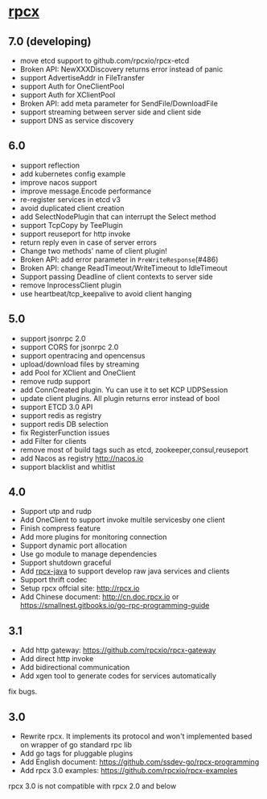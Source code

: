 # [rpcx](http://rpcx.io)

## 7.0 (developing)
- move etcd support to github.com/rpcxio/rpcx-etcd
- Broken API: NewXXXDiscovery returns error instead of panic
- support AdvertiseAddr in FileTransfer
- support Auth for OneClientPool
- support Auth for XClientPool
- Broken API: add meta parameter for SendFile/DownloadFile 
- support streaming between server side and client side
- support DNS as service discovery

## 6.0 

- support reflection
- add kubernetes config example
- improve nacos support
- improve message.Encode performance
- re-register services in etcd v3
- avoid duplicated client creation
- add SelectNodePlugin that can interrupt the Select method
- support TcpCopy by TeePlugin
- support reuseport for http invoke
- return reply even in case of server errors
- Change two methods' name of client plugin!
- Broken API: add error parameter in `PreWriteResponse`(#486)
- Broken API: change ReadTimeout/WriteTimeout to IdleTimeout
- Support passing Deadline of client contexts to server side
- remove InprocessClient plugin
- use heartbeat/tcp_keepalive to avoid client hanging


## 5.0 

- support jsonrpc 2.0
- support CORS for jsonrpc 2.0
- support opentracing and opencensus
- upload/download files by streaming
- add Pool for XClient and OneClient
- remove rudp support
- add ConnCreated plugin. Yu can use it to set KCP UDPSession
- update client plugins. All plugin returns error instead of bool
- support ETCD 3.0 API
- support redis as registry
- support redis DB selection
- fix RegisterFunction issues
- add Filter for clients
- remove most of build tags such as etcd, zookeeper,consul,reuseport
- add Nacos as registry http://nacos.io
- support blacklist and whitlist

## 4.0

- Support utp and rudp
- Add OneClient to support invoke multile servicesby one client
- Finish compress feature
- Add more plugins for monitoring connection
- Support dynamic port allocation
- Use go module to manage dependencies
- Support shutdown graceful
- Add [rpcx-java](https://github.com/ssdev-go/rpcx-java) to support develop raw java services and clients
- Support thrift codec 
- Setup rpcx offcial site: http://rpcx.io
- Add Chinese document: http://cn.doc.rpcx.io or https://smallnest.gitbooks.io/go-rpc-programming-guide

## 3.1

- Add http gateway: https://github.com/rpcxio/rpcx-gateway
- Add direct http invoke
- Add bidirectional communication 
- Add xgen tool to generate codes for services automatically


fix bugs.

## 3.0

- Rewrite rpcx. It implements its protocol and won't implemented based on wrapper of go standard rpc lib
- Add go tags for pluggable plugins
- Add English document: https://github.com/ssdev-go/rpcx-programming
- Add rpcx 3.0 examples: https://github.com/rpcxio/rpcx-examples

rpcx 3.0 is not compatible with rpcx 2.0 and below